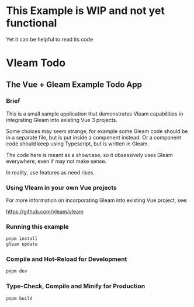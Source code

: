 # This Example is WIP and not yet functional

Yet it can be helpful to read its code

# Vleam Todo

## The Vue + Gleam Example Todo App

### Brief

This is a small sample application that demonstrates Vleam capabilities in
integrating Gleam into existing Vue 3 projects.

Some choices may seem strange, for example some Gleam code should be in a separate
file, but is put inside a compenent instead. Or a component code should keep
using Typescript, but is written in Gleam.

The code here is meant as a showcase, so it obsessively uses Gleam everywhere,
even if may not make sense.

In reality, use features as need rises.

### Using Vleam in your own Vue projects

For more information on incorporating Gleam into existing Vue project, see:

https://github.com/vleam/vleam

### Running this example

```sh
pnpm install
gleam update
```

### Compile and Hot-Reload for Development

```sh
pnpm dev
```

### Type-Check, Compile and Minify for Production

```sh
pnpm build
```
